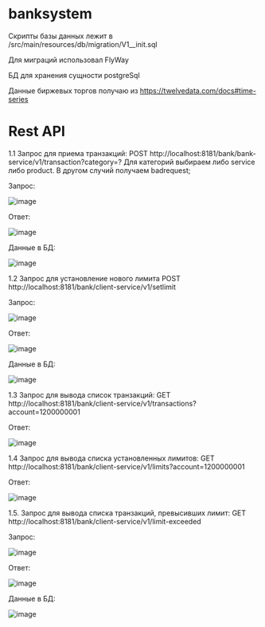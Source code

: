 # banksystem
Скрипты базы данных лежит в /src/main/resources/db/migration/V1__init.sql

Для миграций использовал FlyWay

БД для хранения сущности postgreSql

Данные биржевых торгов получаю из https://twelvedata.com/docs#time-series

# Rest API
1.1 Запрос для приема транзакций: POST http://localhost:8181/bank/bank-service/v1/transaction?category=?
Для категорий выбираем либо service либо product. В другом случий получаем badrequest;

Запрос:

![image](https://user-images.githubusercontent.com/98425087/206643793-ede85b40-3e70-41a1-ae5e-313e06ebcd62.png)

Ответ:

![image](https://user-images.githubusercontent.com/98425087/206643949-e62d1434-b6cc-4c4f-a5ff-cd500004e500.png)

Данные в БД:

![image](https://user-images.githubusercontent.com/98425087/206644007-9804254e-3c1e-425e-9a01-b47e345bbfec.png)

1.2 Запрос для установление нового лимита POST http://localhost:8181/bank/client-service/v1/setlimit

Запрос:

![image](https://user-images.githubusercontent.com/98425087/206644321-4dbdd25b-da6f-4e1b-91ec-358fd5dfba87.png)

Ответ:

![image](https://user-images.githubusercontent.com/98425087/206644366-08475cb0-64e1-48d1-9353-2b15a5cbd459.png)

Данные в БД:

![image](https://user-images.githubusercontent.com/98425087/206644409-17623677-2684-457e-8215-6ae73c8e79d2.png)

1.3 Запрос для вывода список транзакций: GET http://localhost:8181/bank/client-service/v1/transactions?account=1200000001

Ответ:

![image](https://user-images.githubusercontent.com/98425087/206644679-0e396c3e-227a-445d-9e25-508d48b77395.png)

1.4 Запрос для вывода списка установленных лимитов: GET http://localhost:8181/bank/client-service/v1/limits?account=1200000001

Ответ:

![image](https://user-images.githubusercontent.com/98425087/206644901-7b7aba2e-da92-4856-ba3b-2f098ebb0c5f.png)

1.5. Запрос для вывода списка транзакций, превысивших лимит: GET http://localhost:8181/bank/client-service/v1/limit-exceeded

Запрос:

![image](https://user-images.githubusercontent.com/98425087/206645424-55bdc702-2add-44fe-bddd-0eee21edb5d4.png)

Ответ:

![image](https://user-images.githubusercontent.com/98425087/206645518-eda6fc58-e8cd-44f1-be39-73c79363e7b2.png)

Данные в БД:

![image](https://user-images.githubusercontent.com/98425087/206645612-c345392e-d996-460e-8691-06dbf5e3c39d.png)
